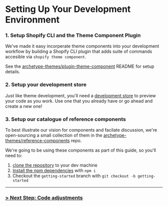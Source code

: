 # Setting Up Your Development Environment

### 1. Setup Shopify CLI and the Theme Component Plugin

We've made it easy incorperate theme components into your development workflow by building a Shopify CLI plugin that adds suite of commands accesible via `shopify theme component`.

See the [archetype-themes/plugin-theme-component](https://github.com/archetype-themes/plugin-theme-component) README for setup details.

### 2. Setup your development store

Just like theme development, you'll need a [development store](https://shopify.dev/docs/apps/tools/development-stores) to preview your code as you work. Use one that you already have or go ahead and create a new one!

### 3. Setup our catalogue of reference components

To best illustrate our vision for components and facilate discussion, we're open-sourcing a small collection of them in the [archetype-themes/reference-components](https://github.com/archetype-themes/reference-components) repo.

We're going to be using these components as part of this guide, so you'll need to:

1. [clone the repository](https://docs.github.com/en/repositories/creating-and-managing-repositories/cloning-a-repository) to your dev machine
2. [Install the npm dependencies](https://docs.npmjs.com/cli/v10/commands/npm-install) with `npm i`
3. Checkout the `getting-started` branch with `git checkout -b getting-started`

---

### [> Next Step: Code adjustments](https://github.com/archetype-themes/devkit/blob/main/1.%20Getting%20Started/Developing%20components/d.%20Code%20adjustments.md)